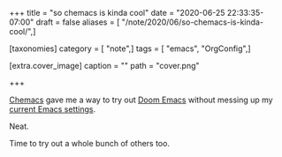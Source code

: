 +++
title = "so chemacs is kinda cool"
date = "2020-06-25 22:33:35-07:00"
draft = false
aliases = [ "/note/2020/06/so-chemacs-is-kinda-cool/",]

[taxonomies]
category = [ "note",]
tags = [ "emacs", "OrgConfig",]

[extra.cover_image]
caption = ""
path = "cover.png"

+++

[Chemacs]: https://github.com/plexus/chemacs
[Doom Emacs]: https://github.com/hlissner/doom-emacs
[current Emacs settings]: /config/emacs

[Chemacs][] gave me a way to try out [Doom Emacs][] without messing up my [current Emacs settings][].

Neat.

Time to try out a whole bunch of others too.